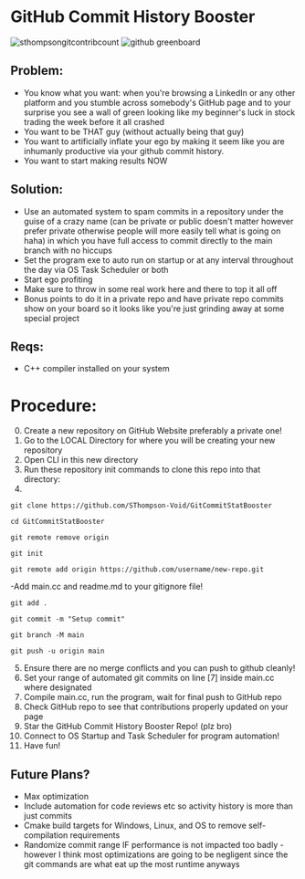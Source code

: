 # GitHub Commit History Booster

![sthompsongitcontribcount](https://github.com/user-attachments/assets/f1f7adc0-b88e-424e-99f7-897b7ae0dc50)
![github greenboard](https://github.com/user-attachments/assets/b1ec6aac-a83c-4005-8583-42c979aae2df)


## Problem:
 - You know what you want: when you're browsing a LinkedIn or any other platform and you stumble across somebody's GitHub page and to your surprise you see a wall of green looking like my beginner's luck in stock trading the week before it all crashed
 - You want to be THAT guy (without actually being that guy)
 - You want to artificially inflate your ego by making it seem like you are inhumanly productive via your github commit history.
 - You want to start making results NOW

## Solution:
 - Use an automated system to spam commits in a repository under the guise of a crazy name (can be private or public doesn't matter however prefer private otherwise people will more easily tell what is going on haha) in which you have full access to commit directly to the main branch with no hiccups
 - Set the program exe to auto run on startup or at any interval throughout the day via OS Task Scheduler or both
 - Start ego profiting
 - Make sure to throw in some real work here and there to top it all off
 - Bonus points to do it in a private repo and have private repo commits show on your board so it looks like you're just grinding away at some special project

## Reqs:
 - C++ compiler installed on your system
# Procedure:
 0. Create a new repository on GitHub Website preferably a private one!
 1. Go to the LOCAL Directory for where you will be creating your new repository
 2. Open CLI in this new directory
 3. Run these repository init commands to clone this repo into that directory:
 4. 

  `git clone https://github.com/SThompson-Void/GitCommitStatBooster`

  `cd GitCommitStatBooster`
  
  `git remote remove origin`
  
  `git init`
  
  `git remote add origin https://github.com/username/new-repo.git`
  
  -Add main.cc and readme.md to your gitignore file!
  
  `git add .`
  
  `git commit -m "Setup commit"`
  
  `git branch -M main`
  
  `git push -u origin main`
  

 5. Ensure there are no merge conflicts and you can push to github cleanly!
 6. Set your range of automated git commits on line [7] inside main.cc where designated
 8. Compile main.cc, run the program, wait for final push to GitHub repo
 9. Check GitHub repo to see that contributions properly updated on your page
 10. Star the GitHub Commit History Booster Repo! (plz bro)
 11. Connect to OS Startup and Task Scheduler for program automation!
 12. Have fun!

 ## Future Plans?
 - Max optimization
 - Include automation for code reviews etc so activity history is more than just commits
 - Cmake build targets for Windows, Linux, and OS to remove self-compilation requirements
 - Randomize commit range IF performance is not impacted too badly - however I think most optimizations are going to be negligent since the git commands are what eat up the most runtime anyways
